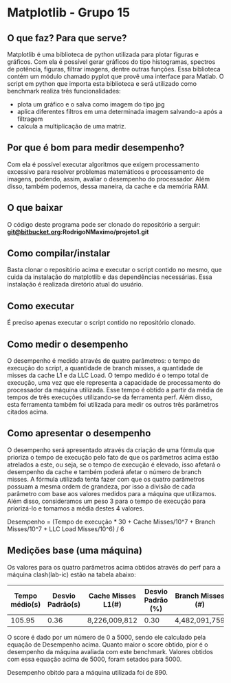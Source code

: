 # Matplotlib - Grupo 15

## O que faz? Para que serve?
Matplotlib é uma biblioteca de python utilizada para plotar figuras e gráficos. Com ela é possível gerar gráficos do tipo histogramas, spectros de potência, figuras, filtrar imagens, dentre outras funções. Essa biblioteca contém um módulo chamado pyplot que provê uma interface para Matlab. 
O script em python que importa esta biblioteca e será utilizado como benchmark realiza três funcionalidades:
- plota um gráfico e o salva como imagem do tipo jpg
- aplica diferentes filtros em uma determinada imagem salvando-a após a filtragem 
- calcula a multiplicação de uma matriz.

## Por que é bom para medir desempenho?
Com ela é possível executar algoritmos que exigem processamento excessivo para resolver problemas matemáticos e processamento de imagens, podendo, assim, avaliar o desempenho do processador. Além disso, também podemos, dessa maneira, da cache e da memória RAM.

## O que baixar
O código deste programa pode ser clonado do repositório a serguir: **git@bitbucket.org:RodrigoNMaximo/projeto1.git**

## Como compilar/instalar
Basta clonar o repositório acima e executar o script contido no mesmo, que cuida da instalação do matplotlib e das dependências necessárias. Essa instalação é realizada diretório atual do usuário.

## Como executar
É preciso apenas executar o script contido no repositório clonado.

## Como medir o desempenho
O desempenho é medido através de quatro parâmetros: o tempo de execução do script, a quantidade de branch misses, a quantidade de misses da cache L1 e da LLC Load.
O tempo medido é o tempo total de execução, uma vez que ele representa a capacidade de processamento do processador da máquina utilizada. Esse tempo é obtido a partir da média de tempos de três execuções utilizando-se da ferramenta perf. Além disso, esta ferramenta também foi utilizada para medir os outros três parâmetros citados acima. 

## Como apresentar o desempenho
O desempenho será apresentado através da criação de uma fórmula que prioriza o tempo de execução pelo fato de que os parâmetros acima estão atrelados a este, ou seja, se o tempo de execução é elevado, isso afetará o desempenho da cache e também poderá afetar o número de branch misses.
A fórmula utilizada tenta fazer com que os quatro parâmetros possuam a mesma ordem de grandeza, por isso a divisão de cada parâmetro com base aos valores medidos para a máquina que utilizamos. Além disso, consideramos um peso 3 para o tempo de execução para priorizá-lo e tomamos a média destes 4 valores.

Desempenho = (Tempo de execução * 30 + Cache Misses/10^7 + Branch Misses/10^7 + LLC Load Misses/10^6) / 6

## Medições base (uma máquina)
Os valores para os quatro parâmetros acima obtidos através do perf para a máquina clash(lab-ic) estão na tabela abaixo:

|Tempo médio(s)|Desvio Padrão(s)|Cache Misses L1(#)|Desvio Padrão (%)|Branch Misses (#)|Desvio Padrão (%)|LLC Load Misses (#)|Desvio Padrão (%)|
|--------------|----------------|------------------|-----------------|-----------------|-----------------|-------------------|-----------------|
|   105.95     |     0.36       |   8,226,009,812  |        0.30     |  4,482,091,759  |      0.20       |    891,916,040    |       0.28      |

O score é dado por um número de 0 a 5000, sendo ele calculado pela equação de Desempenho acima. Quanto maior o score obtido, pior é o desempenho da máquina avaliada com este benchmark. Valores obtidos com essa equação acima de 5000, foram setados para 5000. 

Desempenho obitdo para a máquina utilizada foi de 890.


